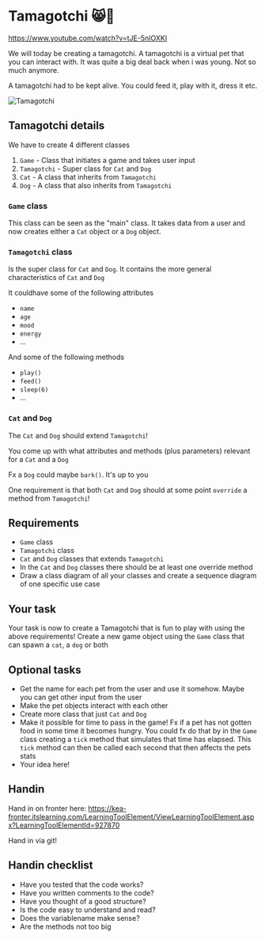 # Tamagotchi 😸🐶

https://www.youtube.com/watch?v=tJE-5nIOXKI

We will today be creating a tamagotchi. A tamagotchi is a virtual pet that you can interact with. It was quite a big deal back when i was young. Not so much anymore. 

A tamagotchi had to be kept alive. You could feed it, play with it, dress it etc. 



![Tamagotchi](https://assets.partyking.org/img/products/1300/tamagotchi-original-1.jpg)



## Tamagotchi details

We have to create 4 different classes

1. `Game` - Class that initiates a game and takes user input
2. `Tamagotchi` - Super class for  `Cat` and `Dog`
3. `Cat` - A class that inherits from `Tamagotchi`
4. `Dog` - A class that also inherits from `Tamagotchi`



### `Game` class

This class can be seen as the "main" class. It takes data from a user and now creates either a `Cat` object or a `Dog` object. 



### `Tamagotchi` class

Is the super class for `Cat` and `Dog`. It contains the more general characteristics of `Cat` and `Dog`

It couldhave some of the following attributes

- `name`
- `age`
- `mood`
- `energy`
- ...



And some of the following methods

- `play()`
- `feed()`
- `sleep(6)`
- ...





### `Cat` and `Dog`

The `Cat` and `Dog` should extend `Tamagotchi`!

You come up with what attributes and methods (plus parameters) relevant for a `Cat` and a `Dog`

Fx a `Dog` could maybe `bark()`. It's up to you

One requirement is that both `Cat` and `Dog` should at some point `override` a method from `Tamagotchi`!



## Requirements

- `Game` class
- `Tamagotchi` class
- `Cat` and `Dog` classes that extends `Tamagotchi`
- In the `Cat` and `Dog` classes there should be at least one override method
- Draw a class diagram of all your classes and create a sequence diagram of one specific use case



## Your task

Your task is now to create a Tamagotchi that is fun to play with using the above requirements! Create a new game object using the `Game` class that can spawn a `cat`, a `dog` or both



## Optional tasks

- Get the name for each pet from the user and use it somehow. Maybe you can get other input from the user
- Make the pet objects interact with each other
- Create more class that just `Cat` and `Dog`
- Make it possible for time to pass in the game! Fx if a pet has not gotten food in some time it becomes hungry. You could fx do that by in the `Game` class creating a `tick` method that simulates that time has elapsed. This `tick` method can then be called each second that then affects the pets stats
- Your idea here!



## Handin

Hand in on fronter here: https://kea-fronter.itslearning.com/LearningToolElement/ViewLearningToolElement.aspx?LearningToolElementId=927870

Hand in via git!



## Handin checklist

- Have you tested that the code works?
- Have you written comments to the code?
- Have you thought of a good structure?
- Is the code easy to understand and read?
- Does the variablename make sense?
- Are the methods not too big

